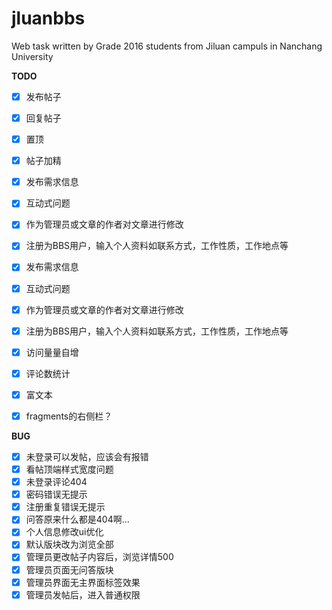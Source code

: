 # jluanbbs
Web task written by Grade 2016 students from Jiluan campuls in Nanchang University

**TODO**
* [x] 发布帖子
* [x] 回复帖子
* [x] 置顶
* [x] 帖子加精
* [x] 发布需求信息
* [x] 互动式问题
* [x] 作为管理员或文章的作者对文章进行修改
* [x] 注册为BBS用户，输入个人资料如联系方式，工作性质，工作地点等
* [x] 发布需求信息
* [x] 互动式问题
* [x] 作为管理员或文章的作者对文章进行修改
* [x] 注册为BBS用户，输入个人资料如联系方式，工作性质，工作地点等

* [x] 访问量量自增
* [x] 评论数统计
* [x] 富文本
* [x] fragments的右侧栏？

**BUG**
* [x] 未登录可以发帖，应该会有报错
* [x] 看帖顶端样式宽度问题
* [x] 未登录评论404
* [x] 密码错误无提示
* [x] 注册重复错误无提示
* [x] 问答原来什么都是404啊...
* [x] 个人信息修改ui优化
* [x] 默认版块改为浏览全部
* [x] 管理员更改帖子内容后，浏览详情500
* [x] 管理员页面无问答版块
* [x] 管理员界面无主界面标签效果
* [x] 管理员发帖后，进入普通权限
